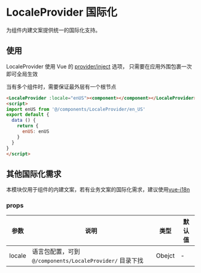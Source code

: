 # LocaleProvider 国际化

为组件内建文案提供统一的国际化支持。

## 使用

LocaleProvider 使用 Vue 的 [provider/inject](https://cn.vuejs.org/v2/api/#provide-inject) 选项， 只需要在应用外围包裹一次即可全局生效

当有多个组件时，需要保证最外层有一个根节点

```html
<LocaleProvider :locale="enUS"><component></component></LocaleProvider>
<script>
import enUS from '@/components/LocaleProvider/en_US'
export default {
  data () {
    return {
      enUS: enUS
    }
  }
}
</script>
```

## 其他国际化需求

本模块仅用于组件的内建文案，若有业务文案的国际化需求，建议使用[vue-i18n](https://github.com/kazupon/vue-i18n)

### props

| 参数 | 说明 | 类型 | 默认值 |
| -- | -- | -- | -- |
| locale | 语言包配置，可到 `@/components/LocaleProvider/` 目录下找 | Obejct | - |
